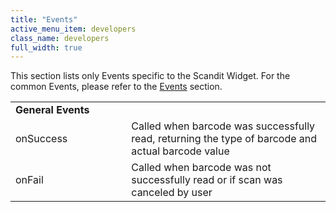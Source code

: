 ```yaml
---
title: "Events"
active_menu_item: developers
class_name: developers
full_width: true
---
```



This section lists only Events specific to the Scandit Widget. For the common Events, please refer to the [Events](/developers/user-guide/product-guide/widget-properties-events/events/) section.

<table>
<tr>
<td width="151">
  <strong>General Events</strong>

</td>
<td width="23">
</td>
<td width="364">
</td>
</tr>
<tr>
<td width="151">
onSuccess

</td>
<td width="23">
</td>
<td width="364">
Called when barcode was successfully read, returning the type of barcode and actual barcode value

</td>
</tr>
<tr>
<td width="151">
onFail

</td>
<td width="23">
</td>
<td width="364">
Called when barcode was not successfully read or if scan was canceled by user

</td>
</tr>
</table>

